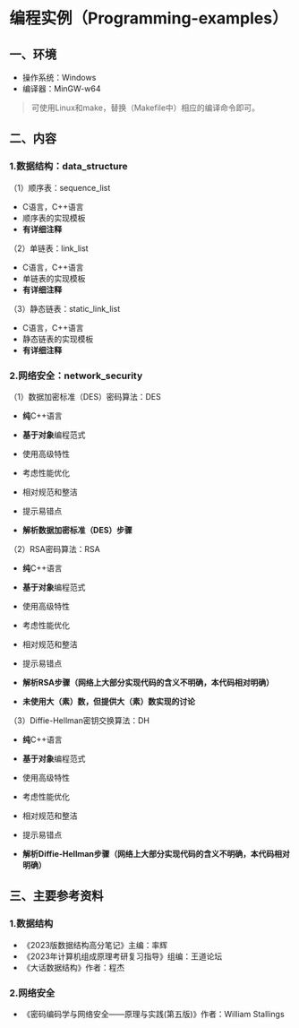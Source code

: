 # 编程实例（Programming-examples）

## 一、环境

- 操作系统：Windows
- 编译器：MinGW-w64

> 可使用Linux和make，替换（Makefile中）相应的编译命令即可。

## 二、内容

### 1.数据结构：data_structure

（1）顺序表：sequence_list

- C语言，C++语言
- 顺序表的实现模板
- **有详细注释**

（2）单链表：link_list

- C语言，C++语言
- 单链表的实现模板
- **有详细注释**

（3）静态链表：static_link_list

- C语言，C++语言
- 静态链表的实现模板
- **有详细注释**

### 2.网络安全：network_security

（1）数据加密标准（DES）密码算法：DES

- **纯**C++语言
- **基于对象**编程范式
- 使用高级特性
- 考虑性能优化
- 相对规范和整洁
- 提示易错点

- **解析数据加密标准（DES）步骤**

（2）RSA密码算法：RSA

- **纯**C++语言
- **基于对象**编程范式
- 使用高级特性
- 考虑性能优化
- 相对规范和整洁
- 提示易错点

- **解析RSA步骤（网络上大部分实现代码的含义不明确，本代码相对明确）**
- **未使用大（素）数，但提供大（素）数实现的讨论**

（3）Diffie-Hellman密钥交换算法：DH

- **纯**C++语言
- **基于对象**编程范式
- 使用高级特性
- 考虑性能优化
- 相对规范和整洁
- 提示易错点

- **解析Diffie-Hellman步骤（网络上大部分实现代码的含义不明确，本代码相对明确）**

## 三、主要参考资料

### 1.数据结构

- 《2023版数据结构高分笔记》主编：率辉
- 《2023年计算机组成原理考研复习指导》组编：王道论坛
- 《大话数据结构》作者：程杰

### 2.网络安全

- 《密码编码学与网络安全——原理与实践(第五版)》作者：William Stallings
